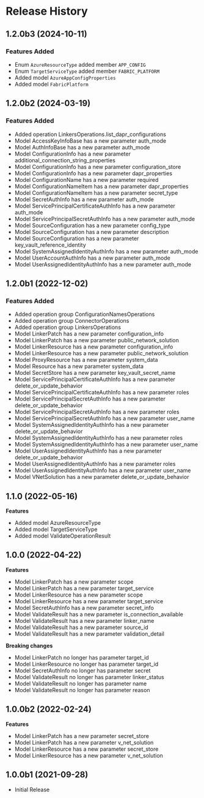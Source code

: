 # Release History

## 1.2.0b3 (2024-10-11)

### Features Added

  - Enum `AzureResourceType` added member `APP_CONFIG`
  - Enum `TargetServiceType` added member `FABRIC_PLATFORM`
  - Added model `AzureAppConfigProperties`
  - Added model `FabricPlatform`

## 1.2.0b2 (2024-03-19)

### Features Added

  - Added operation LinkersOperations.list_dapr_configurations
  - Model AccessKeyInfoBase has a new parameter auth_mode
  - Model AuthInfoBase has a new parameter auth_mode
  - Model ConfigurationInfo has a new parameter additional_connection_string_properties
  - Model ConfigurationInfo has a new parameter configuration_store
  - Model ConfigurationInfo has a new parameter dapr_properties
  - Model ConfigurationName has a new parameter required
  - Model ConfigurationNameItem has a new parameter dapr_properties
  - Model ConfigurationNameItem has a new parameter secret_type
  - Model SecretAuthInfo has a new parameter auth_mode
  - Model ServicePrincipalCertificateAuthInfo has a new parameter auth_mode
  - Model ServicePrincipalSecretAuthInfo has a new parameter auth_mode
  - Model SourceConfiguration has a new parameter config_type
  - Model SourceConfiguration has a new parameter description
  - Model SourceConfiguration has a new parameter key_vault_reference_identity
  - Model SystemAssignedIdentityAuthInfo has a new parameter auth_mode
  - Model UserAccountAuthInfo has a new parameter auth_mode
  - Model UserAssignedIdentityAuthInfo has a new parameter auth_mode

## 1.2.0b1 (2022-12-02)

### Features Added

  - Added operation group ConfigurationNamesOperations
  - Added operation group ConnectorOperations
  - Added operation group LinkersOperations
  - Model LinkerPatch has a new parameter configuration_info
  - Model LinkerPatch has a new parameter public_network_solution
  - Model LinkerResource has a new parameter configuration_info
  - Model LinkerResource has a new parameter public_network_solution
  - Model ProxyResource has a new parameter system_data
  - Model Resource has a new parameter system_data
  - Model SecretStore has a new parameter key_vault_secret_name
  - Model ServicePrincipalCertificateAuthInfo has a new parameter delete_or_update_behavior
  - Model ServicePrincipalCertificateAuthInfo has a new parameter roles
  - Model ServicePrincipalSecretAuthInfo has a new parameter delete_or_update_behavior
  - Model ServicePrincipalSecretAuthInfo has a new parameter roles
  - Model ServicePrincipalSecretAuthInfo has a new parameter user_name
  - Model SystemAssignedIdentityAuthInfo has a new parameter delete_or_update_behavior
  - Model SystemAssignedIdentityAuthInfo has a new parameter roles
  - Model SystemAssignedIdentityAuthInfo has a new parameter user_name
  - Model UserAssignedIdentityAuthInfo has a new parameter delete_or_update_behavior
  - Model UserAssignedIdentityAuthInfo has a new parameter roles
  - Model UserAssignedIdentityAuthInfo has a new parameter user_name
  - Model VNetSolution has a new parameter delete_or_update_behavior

## 1.1.0 (2022-05-16)

**Features**

  - Added model AzureResourceType
  - Added model TargetServiceType
  - Added model ValidateOperationResult

## 1.0.0 (2022-04-22)

**Features**

  - Model LinkerPatch has a new parameter scope
  - Model LinkerPatch has a new parameter target_service
  - Model LinkerResource has a new parameter scope
  - Model LinkerResource has a new parameter target_service
  - Model SecretAuthInfo has a new parameter secret_info
  - Model ValidateResult has a new parameter is_connection_available
  - Model ValidateResult has a new parameter linker_name
  - Model ValidateResult has a new parameter source_id
  - Model ValidateResult has a new parameter validation_detail

**Breaking changes**

  - Model LinkerPatch no longer has parameter target_id
  - Model LinkerResource no longer has parameter target_id
  - Model SecretAuthInfo no longer has parameter secret
  - Model ValidateResult no longer has parameter linker_status
  - Model ValidateResult no longer has parameter name
  - Model ValidateResult no longer has parameter reason

## 1.0.0b2 (2022-02-24)

**Features**

  - Model LinkerPatch has a new parameter secret_store
  - Model LinkerPatch has a new parameter v_net_solution
  - Model LinkerResource has a new parameter secret_store
  - Model LinkerResource has a new parameter v_net_solution

## 1.0.0b1 (2021-09-28)

* Initial Release
